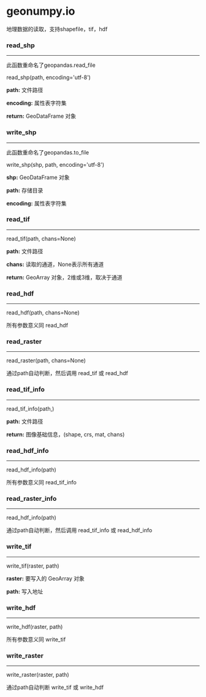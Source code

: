 # geonumpy.io

地理数据的读取，支持shapefile，tif，hdf



### read_shp

------

此函数重命名了geopandas.read_file

read_shp(path, encoding='utf-8')

**path:** 文件路径

**encoding:** 属性表字符集

**return:** GeoDataFrame 对象



### write_shp

---

此函数重命名了geopandas.to_file

write_shp(shp, path, encoding='utf-8')

**shp:** GeoDataFrame 对象

**path:** 存储目录

**encoding:** 属性表字符集



### read_tif

---

read_tif(path, chans=None)

**path:** 文件路径

**chans:** 读取的通道，None表示所有通道

**return:** GeoArray 对象，2维或3维，取决于通道



### read_hdf

------

read_hdf(path, chans=None)

所有参数意义同 read_hdf



### read_raster

------

read_raster(path, chans=None)

通过path自动判断，然后调用 read_tif 或 read_hdf



### read_tif_info

------

read_tif_info(path,)

**path:** 文件路径

**return:** 图像基础信息，(shape, crs, mat, chans)



### read_hdf_info

------

read_hdf_info(path)

所有参数意义同 read_tif_info



### read_raster_info

------

read_hdf_info(path)

通过path自动判断，然后调用 read_tif_info 或 read_hdf_info



### write_tif

---

write_tif(raster, path)

**raster:** 要写入的 GeoArray 对象

**path:** 写入地址



### write_hdf

------

write_hdf(raster, path)

所有参数意义同 write_tif



### write_raster

------

write_raster(raster, path)

通过path自动判断 write_tif 或 write_hdf